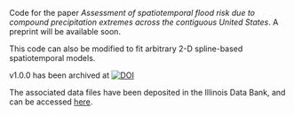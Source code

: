 Code for the paper _Assessment of spatiotemporal flood risk due to compound precipitation extremes across the contiguous United States_. A preprint will be available soon.

This code can also be modified to fit arbitrary 2-D spline-based spatiotemporal models.

v1.0.0 has been archived at [![DOI](https://zenodo.org/badge/661011351.svg)](https://zenodo.org/badge/latestdoi/661011351)

The associated data files have been deposited in the Illinois Data Bank, and can be accessed [here](https://doi.org/10.13012/B2IDB-6626437_V1).
